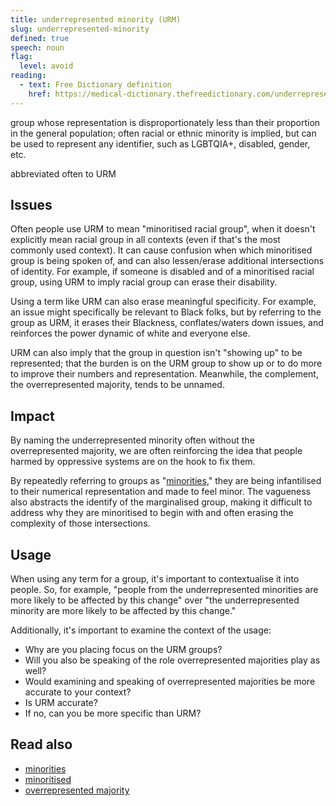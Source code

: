 ```yaml
---
title: underrepresented minority (URM)
slug: underrepresented-minority
defined: true
speech: noun
flag:
  level: avoid
reading:
  - text: Free Dictionary definition
    href: https://medical-dictionary.thefreedictionary.com/underrepresented+minority
---
```


group whose representation is disproportionately less than their proportion in the general population; often racial or ethnic minority is implied, but can be used to represent any identifier, such as LGBTQIA+, disabled, gender, etc.

abbreviated often to URM

## Issues

Often people use URM to mean "minoritised racial group", when it doesn't explicitly mean racial group in all contexts (even if that's the most commonly used context). It can cause confusion when which minoritised group is being spoken of, and can also lessen/erase additional intersections of identity. For example, if someone is disabled and of a minoritised racial group, using URM to imply racial group can erase their disability.

Using a term like URM can also erase meaningful specificity. For example, an issue might specifically be relevant to Black folks, but by referring to the group as URM, it erases their Blackness, conflates/waters down issues, and reinforces the power dynamic of white and everyone else.

URM can also imply that the group in question isn't "showing up" to be represented; that the burden is on the URM group to show up or to do more to improve their numbers and representation. Meanwhile, the complement, the overrepresented majority, tends to be unnamed.

## Impact

By naming the underrepresented minority often without the overrepresented majority, we are often reinforcing the idea that people harmed by oppressive systems are on the hook to fix them.

By repeatedly referring to groups as "[minorities](/definitions/minorities)," they are being infantilised to their numerical representation and made to feel minor. The vagueness also abstracts the identify of the marginalised group, making it difficult to address why they are minoritised to begin with and often erasing the complexity of those intersections.

## Usage

When using any term for a group, it's important to contextualise it into people. So, for example, "people from the underrepresented minorities are more likely to be affected by this change" over "the underrepresented minority are more likely to be affected by this change."

Additionally, it's important to examine the context of the usage:

- Why are you placing focus on the URM groups?
- Will you also be speaking of the role overrepresented majorities play as well?
- Would examining and speaking of overrepresented majorities be more accurate to your context?
- Is URM accurate?
- If no, can you be more specific than URM?

## Read also

- [minorities](/definitions/minorities)
- [minoritised](/definitions/minoritised)
- [overrepresented majority](/definitions/overrepresented-majority)
